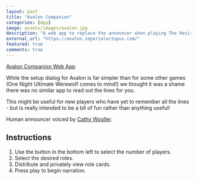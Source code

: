 ```yaml
---
layout: post
title: "Avalon Companion"
categories: [App]
image: assets/images/avalon.jpg
description: "A web app to replace the announcer when playing The Resistance: Avalon."
external_url: "https://avalon.imperialoctopus.com/"
featured: true
comments: true
---
```


[Avalon Companion Web App](https://avalon.imperialoctopus.com/)

While the setup dialog for Avalon is far simpler than for some other games (One Night Ultimate Werewolf comes to mind!) we thought it was a shame there was no similar app to read out the lines for you.

This might be useful for new players who have yet to remember all the lines - but is really intended to be a bit of fun rather than anything useful!

Human announcer voiced by [Cathy Wooller](https://github.com/AdrenalinJunkie).

## Instructions

1. Use the button in the bottom left to select the number of players.
2. Select the desired roles.
3. Distribute and privately view role cards.
4. Press play to begin narration.
